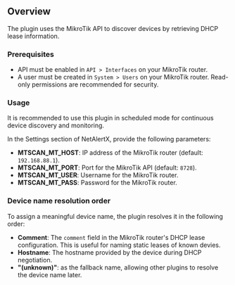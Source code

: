 ## Overview

The plugin uses the MikroTik API to discover devices by retrieving DHCP lease information.

### Prerequisites

- API must be enabled in `API > Interfaces` on your MikroTik router.
- A user must be created in `System > Users` on your MikroTik router. Read-only permissions are recommended for security.

### Usage

It is recommended to use this plugin in scheduled mode for continuous device discovery and monitoring.

In the Settings section of NetAlertX, provide the following parameters:

- **MTSCAN_MT_HOST**: IP address of the MikroTik router (default: `192.168.88.1`).
- **MTSCAN_MT_PORT**: Port for the MikroTik API (default: `8728`).
- **MTSCAN_MT_USER**: Username for the MikroTik router.
- **MTSCAN_MT_PASS**: Password for the MikroTik router.

### Device name resolution order

To assign a meaningful device name, the plugin resolves it in the following order:

- **Comment**: The `comment` field in the MikroTik router's DHCP lease configuration. This is useful for naming static leases of known devies.
- **Hostname**: The hostname provided by the device during DHCP negotiation.
- **"(unknown)"**: as the fallback name, allowing other plugins to resolve the device name later.
